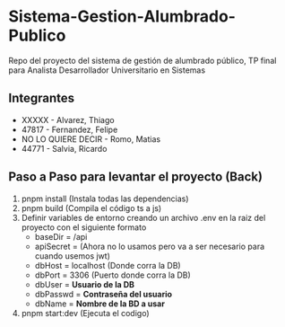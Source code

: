 # Sistema-Gestion-Alumbrado-Publico
Repo del proyecto del sistema de gestión de alumbrado público, TP final para Analista Desarrollador Universitario en Sistemas

## Integrantes
* XXXXX - Alvarez, Thiago
* 47817 - Fernandez, Felipe
* NO LO QUIERE DECIR - Romo, Matias
* 44771 - Salvia, Ricardo

## Paso a Paso para levantar el proyecto (Back)
1. pnpm install (Instala todas las dependencias)
2. pnpm build (Compila el código ts a js)
3. Definir variables de entorno creando un archivo .env en la raiz del proyecto con el siguiente formato
    * baseDir = /api	
    * apiSecret = (Ahora no lo usamos pero va a ser necesario para cuando usemos jwt)
    * dbHost = localhost (Donde corra la DB)
    * dbPort = 3306 (Puerto donde corra la DB)
    * dbUser = **Usuario de la DB** 
    * dbPasswd = **Contraseña del usuario**
    * dbName = **Nombre de la BD a usar**
4. pnpm start:dev (Ejecuta el codigo)

